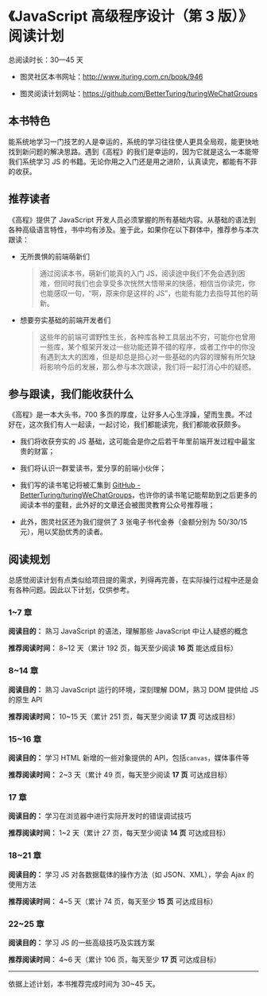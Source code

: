 # 《JavaScript 高级程序设计（第 3 版）》阅读计划

总阅读时长：30—45 天

- 图灵社区本书网址：<a href="http://www.ituring.com.cn/book/946">http://www.ituring.com.cn/book/946</a>

- 图灵阅读计划网址：<a href="https://github.com/BetterTuring/turingWeChatGroups">https://github.com/BetterTuring/turingWeChatGroups</a>

## 本书特色

能系统地学习一门技艺的人是幸运的，系统的学习往往使人更具全局观，能更快地找到新问题的解决思路。遇到《高程》的我们是幸运的，因为它就是这么一本能带我们系统学习 JS 的书籍。无论你用之入门还是用之进阶，认真读完，都能有不菲的收获。

## 推荐读者

《高程》提供了 JavaScript 开发人员必须掌握的所有基础内容。从基础的语法到各种高级语言特性，书中均有涉及。鉴于此，如果你在以下群体中，推荐参与本次跟读：

- 无所畏惧的前端萌新们

  > 通过阅读本书，萌新们能真的入门 JS，阅读途中我们不免会遇到困难，但同时我们也会享受多次恍然大悟带来的快感，相信当你读完，你也能感叹一句，“啊，原来你是这样的 JS”，也能有能力去指导其他的萌新。

- 想要夯实基础的前端开发者们
  > 这些年的前端可谓野性生长，各种库各种工具层出不穷，可能你也曾用一些库，某个框架开发过一些功能还算不错的程序，或者工作中的你没有遇到太大的困难，但是却总是担心对一些基础的内容的理解有所欠缺将影响今后的发展，那么参与本次跟读，我们将一起打消心中的疑惑。

## 参与跟读，我们能收获什么

《高程》是一本大头书，700 多页的厚度，让好多人心生浮躁，望而生畏。不过好在，这次我们有人一起读，一起讨论，我们都能读完，我们都能收获颇多。

- 我们将收获夯实的 JS 基础，这可能会是你之后若干年里前端开发过程中最宝贵的财富；

- 我们将认识一群爱读书，爱分享的前端小伙伴；

- 我们写的读书笔记将被汇集到 [GitHub - BetterTuring/turingWeChatGroups](https://github.com/BetterTuring/turingWeChatGroups)，也许你的读书笔记能帮助到之后更多的阅读本书的童鞋，此外好的文章还会被图灵教育公众号推荐哦；

- 此外，图灵社区还为我们提供了 3 张电子书代金券（金额分别为 50/30/15 元），用以奖励优秀的读者。

## 阅读规划

总感觉阅读计划有点类似给项目提的需求，列得再完善，在实际操行过程中还是会有各种问题。因此以下计划，仅供参考。

### 1~7 章

**阅读目的：** 熟习 JavaScript 的语法，理解那些 JavaScript 中让人疑惑的概念

**推荐阅读时间：** 8~12 天（累计 192 页，每天至少阅读 **16 页** 能达成目标）

### 8~14 章

**阅读目的：** 熟习 JavaScript 运行的环境，深刻理解 DOM，熟习 DOM 提供给 JS 的原生 API

**推荐阅读时间：** 10~15 天（累计 251 页，每天至少阅读 **17 页** 可达成目标）

### 15~16 章

**阅读目的：** 学习 HTML 新增的一些对象提供的 API，包括`canvas`，媒体事件等

**推荐阅读时间：** 2~3 天（累计 49 页，每天至少阅读 **17 页** 可达成目标）

### 17 章

**阅读目的：** 学习在浏览器中进行实际开发时的错误调试技巧

**推荐阅读时间：** 1~2 天（累计 27 页，每天至少阅读 **14 页** 可达成目标）

### 18~21 章

**阅读目的：** 学习 JS 对各数据载体的操作方法（如 JSON、XML），学会 Ajax 的使用方法

**推荐阅读时间：** 4~5 天（累计 74 页，每天至少 **15 页** 可达成目标）

### 22~25 章

**阅读目的：** 学习 JS 的一些高级技巧及实践方案

**推荐阅读时间：** 4~6 天（累计 106 页，每天至少 **17 页** 可达成目标）

---

依据上述计划，本书推荐完成时间为 30~45 天。
